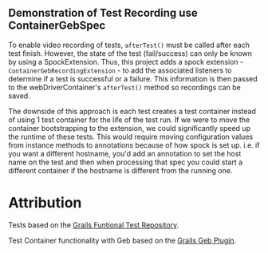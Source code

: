 Demonstration of Test Recording use ContainerGebSpec
---
To enable video recording of tests, `afterTest()` must be called after each test finish.  However, the state of the test (fail/success) can only be known by using a SpockExtension.  Thus, this project adds a spock extension - `ContainerGebRecordingExtension` - to add the associated listeners to determine if a test is successful or a failure.  This information is then passed to the webDriverContainer's `afterTest()` method so recordings can be saved.

The downside of this approach is each test creates a test container instead of using 1 test container for the life of the test run.  If we were to move the container bootstrapping to the extension, we could significantly speed up the runtime of these tests.  This would require moving configuration values from instance methods to annotations because of how spock is set up.  i.e. if you want a different hostname, you'd add an annotation to set the host name on the test and then when processing that spec you could start a different container if the hostname is different from the running one.


Attribution
===
Tests based on the [Grails Funtional Test Repository](https://github.com/grails/grails-functional-tests).

Test Container functionality with Geb based on the [Grails Geb Plugin](https://github.com/grails/geb).

